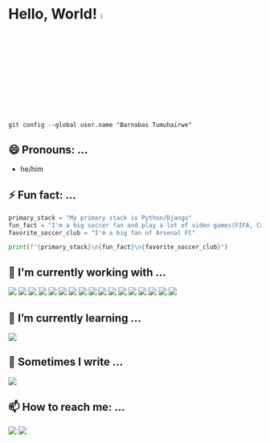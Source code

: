 # Hello, World! <img src="https://raw.githubusercontent.com/MartinHeinz/MartinHeinz/master/wave.gif" width="5%">

`git config --global user.name "Barnabas Tumuhairwe"`

## 😄 Pronouns: ...
- he/him

## ⚡ Fun fact: ...

```py
primary_stack = "My primary stack is Python/Django"
fun_fact = "I'm a big soccer fan and play a lot of video games(FIFA, Call Of Duty, Mortal Kombat)"
favorite_soccer_club = "I'm a big fan of Arsenal FC"

print(f"{primary_stack}\n{fun_fact}\n{favorite_soccer_club}")
```

## 🔭 I'm currently working with ...

<img src="https://img.shields.io/badge/Python-FFD43B?style=for-the-badge&logo=python&logoColor=blue"> <img src="https://img.shields.io/badge/Django-092E20?style=for-the-badge&logo=django&logoColor=green"> <img src="https://img.shields.io/badge/django%20rest-ff1709?style=for-the-badge&logo=django&logoColor=white">  <img src="https://img.shields.io/badge/Flask-000000?style=for-the-badge&logo=flask&logoColor=white"> <img src="https://img.shields.io/badge/fastapi-109989?style=for-the-badge&logo=FASTAPI&logoColor=white"> <img src="https://img.shields.io/badge/JavaScript-323330?style=for-the-badge&logo=javascript&logoColor=F7DF1E"> <img src="https://img.shields.io/badge/React-20232A?style=for-the-badge&logo=react&logoColor=61DAFB"> <img src="https://img.shields.io/badge/Figma-F24E1E?style=for-the-badge&logo=figma&logoColor=white"> <img src="https://img.shields.io/badge/Redux-593D88?style=for-the-badge&logo=redux&logoColor=white"> <img src="https://img.shields.io/badge/PostgreSQL-316192?style=for-the-badge&logo=postgresql&logoColor=white"> <img src="https://img.shields.io/badge/redis-%23DD0031.svg?&style=for-the-badge&logo=redis&logoColor=white"> <img src="https://img.shields.io/badge/rabbitmq-%23FF6600.svg?&style=for-the-badge&logo=rabbitmq&logoColor=white"> <img src="https://img.shields.io/badge/GraphQl-E10098?style=for-the-badge&logo=graphql&logoColor=white"> <img src="https://img.shields.io/badge/Docker-2CA5E0?style=for-the-badge&logo=docker&logoColor=white"> <img src="https://img.shields.io/badge/Heroku-430098?style=for-the-badge&logo=heroku&logoColor=white"> <img src="https://img.shields.io/badge/circleci-343434?style=for-the-badge&logo=circleci&logoColor=white"> 
<img src="https://img.shields.io/badge/firebase-ffca28?style=for-the-badge&logo=firebase&logoColor=black"> 
<!-- ![fastapi-1](https://user-images.githubusercontent.com/38134382/156886521-2ece8053-c220-4a04-8bb4-338b638bc994.svg) -->

## 🌱 I’m currently learning ...

<img src="https://img.shields.io/badge/React_Native-20232A?style=for-the-badge&logo=react&logoColor=61DAFB">

## 💬 Sometimes I write ...

<a href="https://medium.com/@_tumuhairwe"><img src="https://img.shields.io/badge/Medium-12100E?style=for-the-badge&logo=medium&logoColor=white"></a>

## 📫 How to reach me: ...

<a href="mailto: barnabasumuhairwe@gmail.com"><img src="https://img.shields.io/badge/Gmail-D14836?style=for-the-badge&logo=gmail&logoColor=white"></a> <a href="https://linkedin.com/in/barnabastb" target="blank"><img src="https://img.shields.io/badge/LinkedIn-0077B5?style=for-the-badge&logo=linkedin&logoColor=white"></a>
<!-- 
## Github Stats

[![Top Langs](https://github-readme-stats.vercel.app/api/top-langs/?username=BarnaTB)](https://github.com/anuraghazra/github-readme-stats) -->


<!--
**BarnaTB/BarnaTB** is a ✨ _special_ ✨ repository because its `README.md` (this file) appears on your GitHub profile.

Here are some ideas to get you started:

- 🔭 I’m currently working on ...
- 🌱 I’m currently learning ...
- 👯 I’m looking to collaborate on ...
- 🤔 I’m looking for help with ...
- 📫 How to reach me: ...
- ⚡ Fun fact: ...
-->
